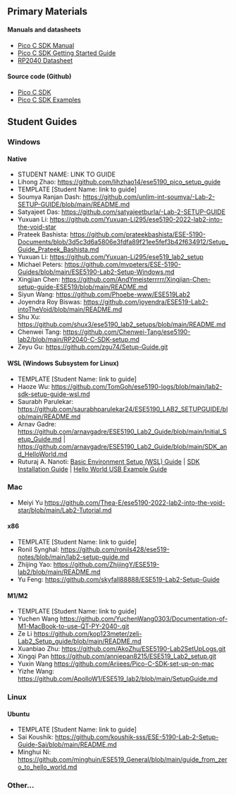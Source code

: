 ## Primary Materials
#### Manuals and datasheets
- [Pico C SDK Manual](https://datasheets.raspberrypi.com/pico/raspberry-pi-pico-c-sdk.pdf)
- [Pico C SDK Getting Started Guide](https://datasheets.raspberrypi.com/pico/getting-started-with-pico.pdf)
- [RP2040 Datasheet](https://datasheets.raspberrypi.com/rp2040/rp2040-datasheet.pdf)

#### Source code (Github)
- [Pico C SDK](https://github.com/raspberrypi/pico-sdk)
- [Pico C SDK Examples](https://github.com/raspberrypi/pico-examples)

## Student Guides

### Windows
#### Native
- STUDENT NAME: LINK TO GUIDE
- Lihong Zhao: https://github.com/lihzhao14/ese5190_pico_setup_guide
- TEMPLATE [Student Name: link to guide]
- Soumya Ranjan Dash: https://github.com/unlim-int-soumya/-Lab-2-SETUP-GUIDE/blob/main/README.md
- Satyajeet Das: https://github.com/satyajeetburla/-Lab-2-SETUP-GUIDE
- Yuxuan Li: https://github.com/Yuxuan-Li295/ese5190-2022-lab2-into-the-void-star
- Prateek Bashista: https://github.com/prateekbashista/ESE-5190-Documents/blob/3d5c3d6a5806e3fdfa89f21ee5fef3b42f634912/Setup_Guide_Prateek_Bashista.md
- Yuxuan Li: https://github.com/Yuxuan-Li295/ese519_lab2_setup
- Michael Peters: https://github.com/mvpeters/ESE-5190-Guides/blob/main/ESE5190-Lab2-Setup-Windows.md
- Xingjian Chen: https://github.com/AndYmeisterrrrr/Xingjian-Chen-setup-guide-ESE519/blob/main/README.md
- Siyun Wang: https://github.com/Phoebe-www/ESE519Lab2
- Joyendra Roy Biswas: https://github.com/joyendra/ESE519-Lab2-intoTheVoid/blob/main/README.md
- Shu Xu: https://github.com/shux3/ese5190_lab2_setups/blob/main/README.md
- Chenwei Tang: https://github.com/Chenwei-Tang/ese5190-lab2/blob/main/RP2040-C-SDK-setup.md
- Zeyu Gu: https://github.com/zgu74/Setup-Guide.git
#### WSL (Windows Subsystem for Linux)
- TEMPLATE [Student Name: link to guide]
- Haoze Wu: https://github.com/TomGoh/ese5190-logs/blob/main/lab2-sdk-setup-guide-wsl.md
- Saurabh Parulekar: https://github.com/saurabhparulekar24/ESE5190_LAB2_SETUPGUIDE/blob/main/README.md
- Arnav Gadre: https://github.com/arnavgadre/ESE5190_Lab2_Guide/blob/main/Initial_Setup_Guide.md | https://github.com/arnavgadre/ESE5190_Lab2_Guide/blob/main/SDK_and_HelloWorld.md
- Ruturaj A. Nanoti: [Basic Environment Setup (WSL) Guide](https://github.com/Ruturajn/ESE5190-setup-guide/blob/main/Basic_Setup.md) | [SDK Installation Guide](https://github.com/Ruturajn/ESE5190-setup-guide/blob/main/SDK_Setup.md) | [Hello World USB Example Guide](https://github.com/Ruturajn/ESE5190-setup-guide/blob/main/Hello_World.md)
### Mac
- Meiyi Yu https://github.com/Thea-E/ese5190-2022-lab2-into-the-void-star/blob/main/Lab2-Tutorial.md
#### x86
- TEMPLATE [Student Name: link to guide]
- Ronil Synghal: https://github.com/ronils428/ese519-notes/blob/main/lab2-setup-guide.md
- Zhijing Yao: https://github.com/ZhijingY/ESE519-lab2/blob/main/README.md
- Yu Feng: https://github.com/skyfall88888/ESE519-Lab2-Setup-Guide
#### M1/M2
- TEMPLATE [Student Name: link to guide]
- Yuchen Wang https://github.com/YuchenWang0303/Documentation-of-M1-MacBook-to-use-QT-PY-2040-.git
- Ze Li https://github.com/kop123meter/zeli-Lab2_Setup_guide/blob/main/README.md
- Xuanbiao Zhu: https://github.com/AkoZhu/ESE5190-Lab2SetUpLogs.git
- Xingqi Pan https://github.com/anniepan8215/ESE519_Lab2_setup.git
- Yuxin Wang https://github.com/Ariiees/Pico-C-SDK-set-up-on-mac
- Yizhe Wang: https://github.com/ApolloW1/ESE519_lab2/blob/main/SetupGuide.md
### Linux
#### Ubuntu
- TEMPLATE [Student Name: link to guide]
- Sai Koushik: https://github.com/koushik-sss/ESE-5190-Lab-2-Setup-Guide-Sai/blob/main/README.md
- Minghui Ni: https://github.com/minghuin/ESE519_General/blob/main/guide_from_zero_to_hello_world.md
### Other...
